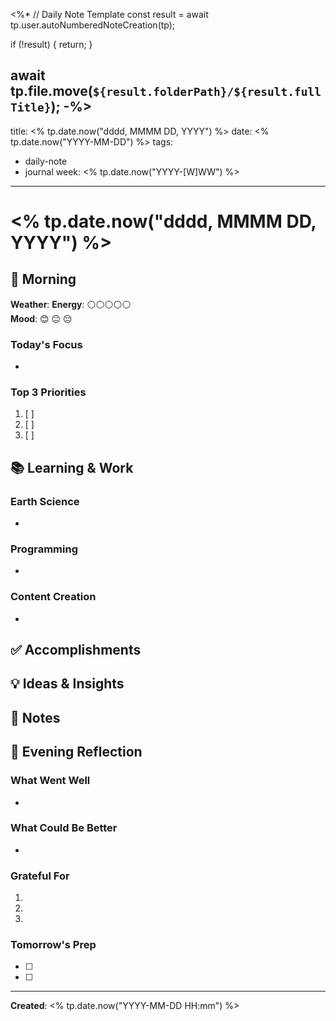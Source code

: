 <%*
// Daily Note Template
const result = await tp.user.autoNumberedNoteCreation(tp);

if (!result) {
  return;
}

await tp.file.move(`${result.folderPath}/${result.fullTitle}`);
-%>
---
title: <% tp.date.now("dddd, MMMM DD, YYYY") %>
date: <% tp.date.now("YYYY-MM-DD") %>
tags:
  - daily-note
  - journal
week: <% tp.date.now("YYYY-[W]WW") %>
---

# <% tp.date.now("dddd, MMMM DD, YYYY") %>

## 🌅 Morning

**Weather**: 
**Energy**: ⚪⚪⚪⚪⚪  
**Mood**: 😊 😐 😔

### Today's Focus
- 


### Top 3 Priorities
1. [ ] 
2. [ ] 
3. [ ] 


## 📚 Learning & Work

### Earth Science
- 

### Programming
- 

### Content Creation
- 


## ✅ Accomplishments


## 💡 Ideas & Insights


## 📝 Notes


## 🌙 Evening Reflection

### What Went Well
- 

### What Could Be Better
- 

### Grateful For
1. 
2. 
3. 


### Tomorrow's Prep
- [ ] 
- [ ] 


---

**Created**: <% tp.date.now("YYYY-MM-DD HH:mm") %>
